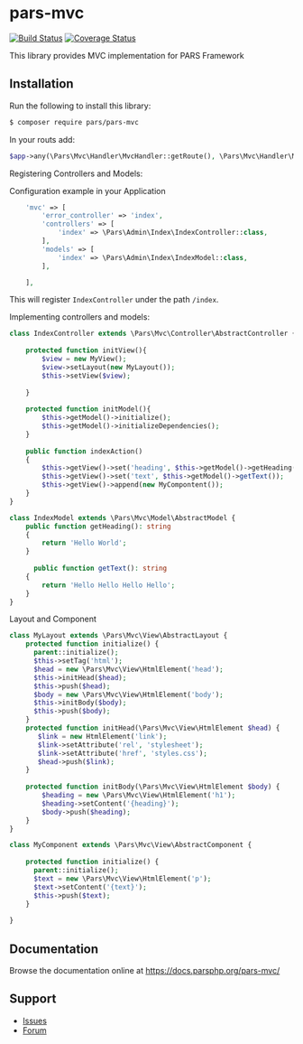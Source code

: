 # pars-mvc

[![Build Status](https://travis-ci.com/pars-framework/pars-mvc.svg?branch=master)](https://travis-ci.com/pars-framework/pars-mvc)
[![Coverage Status](https://coveralls.io/repos/github/pars-framework/pars-mvc/badge.svg?branch=master)](https://coveralls.io/github/pars-framework/pars-mvc?branch=master)

This library provides MVC implementation for PARS Framework

## Installation

Run the following to install this library:

```bash
$ composer require pars/pars-mvc
```

In your routs add:

```php
$app->any(\Pars\Mvc\Handler\MvcHandler::getRoute(), \Pars\Mvc\Handler\MvcHandler::class, 'mvc');
```

Registering Controllers and Models:

Configuration example in your Application

```php
    'mvc' => [
        'error_controller' => 'index',
        'controllers' => [
            'index' => \Pars\Admin\Index\IndexController::class,
        ],
        'models' => [
            'index' => \Pars\Admin\Index\IndexModel::class,
        ],

    ],
```

This will register `IndexController` under the path `/index`.

Implementing controllers and models:

```php
class IndexController extends \Pars\Mvc\Controller\AbstractController {
    
    protected function initView(){
        $view = new MyView();
        $view->setLayout(new MyLayout());
        $this->setView($view);
        
    }
    
    protected function initModel(){
        $this->getModel()->initialize();
        $this->getModel()->initializeDependencies();
    }
      
    public function indexAction()
    {
        $this->getView()->set('heading', $this->getModel()->getHeading());
        $this->getView()->set('text', $this->getModel()->getText());
        $this->getView()->append(new MyCompontent());
    }
}
```

```php
class IndexModel extends \Pars\Mvc\Model\AbstractModel {
    public function getHeading(): string 
    {
        return 'Hello World';
    }
    
      public function getText(): string 
    {
        return 'Hello Hello Hello Hello';
    }
}
```


Layout and Component

```php
class MyLayout extends \Pars\Mvc\View\AbstractLayout {
    protected function initialize() {
      parent::initialize();
      $this->setTag('html');
      $head = new \Pars\Mvc\View\HtmlElement('head');
      $this->initHead($head);
      $this->push($head);
      $body = new \Pars\Mvc\View\HtmlElement('body');
      $this->initBody($body);
      $this->push($body);
    }
    protected function initHead(\Pars\Mvc\View\HtmlElement $head) {
       $link = new HtmlElement('link');
       $link->setAttribute('rel', 'stylesheet');
       $link->setAttribute('href', 'styles.css');
       $head->push($link);
    }
    
    protected function initBody(\Pars\Mvc\View\HtmlElement $body) {
        $heading = new \Pars\Mvc\View\HtmlElement('h1');
        $heading->setContent('{heading}');
        $body->push($heading);
    }
}
```

```php
class MyComponent extends \Pars\Mvc\View\AbstractComponent {
    
    protected function initialize() {
      parent::initialize();
      $text = new \Pars\Mvc\View\HtmlElement('p');
      $text->setContent('{text}');
      $this->push($text);
    }
    
}
```

## Documentation

Browse the documentation online at https://docs.parsphp.org/pars-mvc/

## Support

* [Issues](https://github.com/pars/pars-mvc/issues/)
* [Forum](https://discourse.parsphp.org/)

